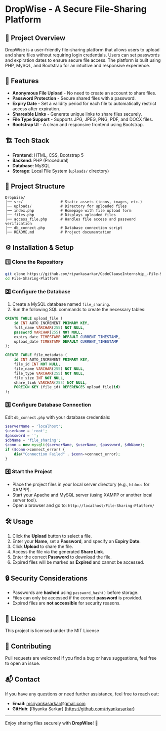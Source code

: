 # DropWise - A Secure File-Sharing Platform 

## 📌 Project Overview
DropWise is a user-friendly file-sharing platform that allows users to upload and share files without requiring login credentials. Users can set passwords and expiration dates to ensure secure file access. The platform is built using PHP, MySQL, and Bootstrap for an intuitive and responsive experience.

## 🚀 Features
- **Anonymous File Upload** - No need to create an account to share files.
- **Password Protection** - Secure shared files with a password.
- **Expiry Date** - Set a validity period for each file to automatically restrict access after expiration.
- **Shareable Links** - Generate unique links to share files securely.
- **File Type Support** - Supports JPG, JPEG, PNG, PDF, and DOCX files.
- **Bootstrap UI** - A clean and responsive frontend using Bootstrap.

## 🏗️ Tech Stack
- **Frontend**: HTML, CSS, Bootstrap 5
- **Backend**: PHP (Procedural)
- **Database**: MySQL
- **Storage**: Local File System (`uploads/` directory)

## 📂 Project Structure
```
DropWise/
│── src/                 # Static assets (icons, images, etc.)
│── uploads/             # Directory for uploaded files
│── index.php            # Homepage with file upload form
│── files.php            # Displays uploaded files
│── access_file.php      # Handles file access and password verification
│── db_connect.php       # Database connection script
│── README.md            # Project documentation
```

## ⚙️ Installation & Setup
### 1️⃣ Clone the Repository
```bash
git clone https://github.com/riyankasarkar/CodeClauseInternship_-File-Sharing-Platform.git
cd File-Sharing-Platform
```

### 2️⃣ Configure the Database
1. Create a MySQL database named `file_sharing`.
2. Run the following SQL commands to create the necessary tables:
```sql
CREATE TABLE upload_file (
    id INT AUTO_INCREMENT PRIMARY KEY,
    full_name VARCHAR(255) NOT NULL,
    password VARCHAR(255) NOT NULL,
    expiry_date TIMESTAMP DEFAULT CURRENT_TIMESTAMP,
    upload_date TIMESTAMP DEFAULT CURRENT_TIMESTAMP
);

CREATE TABLE file_metadata (
    id INT AUTO_INCREMENT PRIMARY KEY,
    file_id INT NOT NULL,
    file_name VARCHAR(255) NOT NULL,
    file_type VARCHAR(255) NOT NULL,
    file_size INT NOT NULL,
    share_link VARCHAR(255) NOT NULL,
    FOREIGN KEY (file_id) REFERENCES upload_file(id)
);
```

### 3️⃣ Configure Database Connection
Edit `db_connect.php` with your database credentials:
```php
$serverName = 'localhost';
$userName = 'root';
$password = '';
$dbName = 'file_sharing';
$conn = new mysqli($serverName, $userName, $password, $dbName);
if ($conn->connect_error) {
    die("Connection Failed" . $conn->connect_error);
}
```

### 4️⃣ Start the Project
- Place the project files in your local server directory (e.g., `htdocs` for XAMPP).
- Start your Apache and MySQL server (using XAMPP or another local server tool).
- Open a browser and go to: `http://localhost/File-Sharing-Platform/`

## 🛠️ Usage
1. Click the **Upload** button to select a file.
2. Enter your **Name**, set a **Password**, and specify an **Expiry Date**.
3. Click **Upload** to share the file.
4. Access the file via the generated **Share Link**.
5. Enter the correct **Password** to download the file.
6. Expired files will be marked as **Expired** and cannot be accessed.

## 🔒 Security Considerations
- Passwords are **hashed** using `password_hash()` before storage.
- Files can only be accessed if the correct **password** is provided.
- Expired files are **not accessible** for security reasons.

## 📜 License
This project is licensed under the MIT License

## 🤝 Contributing
Pull requests are welcome! If you find a bug or have suggestions, feel free to open an issue.

## 📬 Contact
If you have any questions or need further assistance, feel free to reach out:
- **Email**: msriyankasarkar@gmail.com
- **GitHub**: [Riyanka  Sarkar] (https://github.com/riyankasarkar)

---
Enjoy sharing files securely with **DropWise**! 🎉

